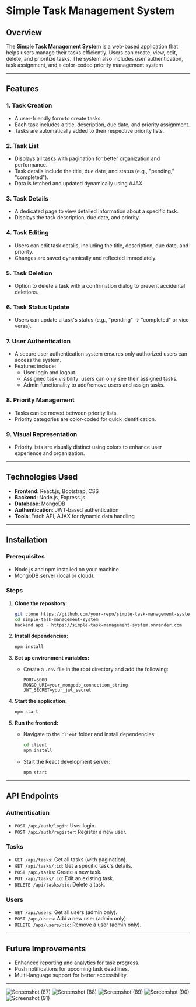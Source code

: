 # Simple Task Management System

## Overview
The **Simple Task Management System** is a web-based application that helps users manage their tasks efficiently. Users can create, view, edit, delete, and prioritize tasks. The system also includes user authentication, task assignment, and a color-coded priority management system

---

## Features

### 1. **Task Creation**
- A user-friendly form to create tasks.
- Each task includes a title, description, due date, and priority assignment.
- Tasks are automatically added to their respective priority lists.

### 2. **Task List**
- Displays all tasks with pagination for better organization and performance.
- Task details include the title, due date, and status (e.g., "pending," "completed").
- Data is fetched and updated dynamically using AJAX.

### 3. **Task Details**
- A dedicated page to view detailed information about a specific task.
- Displays the task description, due date, and priority.

### 4. **Task Editing**
- Users can edit task details, including the title, description, due date, and priority.
- Changes are saved dynamically and reflected immediately.

### 5. **Task Deletion**
- Option to delete a task with a confirmation dialog to prevent accidental deletions.

### 6. **Task Status Update**
- Users can update a task's status (e.g., "pending" → "completed" or vice versa).

### 7. **User Authentication**
- A secure user authentication system ensures only authorized users can access the system.
- Features include:
  - User login and logout.
  - Assigned task visibility: users can only see their assigned tasks.
  - Admin functionality to add/remove users and assign tasks.

### 8. **Priority Management**
- Tasks can be moved between priority lists.
- Priority categories are color-coded for quick identification.

### 9. **Visual Representation**
- Priority lists are visually distinct using colors to enhance user experience and organization.

---

## Technologies Used
- **Frontend**: React.js, Bootstrap, CSS
- **Backend**: Node.js, Express.js
- **Database**: MongoDB
- **Authentication**: JWT-based authentication
- **Tools**: Fetch API, AJAX for dynamic data handling

---

## Installation

### Prerequisites
- Node.js and npm installed on your machine.
- MongoDB server (local or cloud).

### Steps
1. **Clone the repository:**
   ```bash
   git clone https://github.com/your-repo/simple-task-management-system.git
   cd simple-task-management-system
   backend api - https://simple-task-management-system.onrender.com
   ```

2. **Install dependencies:**
   ```bash
   npm install
   ```

3. **Set up environment variables:**
   - Create a `.env` file in the root directory and add the following:
     ```env
     PORT=5000
     MONGO_URI=your_mongodb_connection_string
     JWT_SECRET=your_jwt_secret
     ```

4. **Start the application:**
   ```bash
   npm start
   ```

5. **Run the frontend:**
   - Navigate to the `client` folder and install dependencies:
     ```bash
     cd client
     npm install
     ```
   - Start the React development server:
     ```bash
     npm start
     ```

---

## API Endpoints

### Authentication
- `POST /api/auth/login`: User login.
- `POST /api/auth/register`: Register a new user.

### Tasks
- `GET /api/tasks`: Get all tasks (with pagination).
- `GET /api/tasks/:id`: Get a specific task's details.
- `POST /api/tasks`: Create a new task.
- `PUT /api/tasks/:id`: Edit an existing task.
- `DELETE /api/tasks/:id`: Delete a task.

### Users
- `GET /api/users`: Get all users (admin only).
- `POST /api/users`: Add a new user (admin only).
- `DELETE /api/users/:id`: Remove a user (admin only).

---

## Future Improvements
- Enhanced reporting and analytics for task progress.
- Push notifications for upcoming task deadlines.
- Multi-language support for better accessibility.

---
![Screenshot (87)](https://github.com/user-attachments/assets/612c2032-bfd0-43b9-beba-e170386dc311)
![Screenshot (88)](https://github.com/user-attachments/assets/20d87a39-9501-4078-a24d-eae322a54ff2)
![Screenshot (89)](https://github.com/user-attachments/assets/3fba70de-c31d-4d32-adb7-f206bf4725cd)
![Screenshot (90)](https://github.com/user-attachments/assets/ca2bbc98-7a55-442d-8c07-5543200bab99)
![Screenshot (91)](https://github.com/user-attachments/assets/adaed8c1-0ece-4716-b2cb-e13cf0828fbd)

